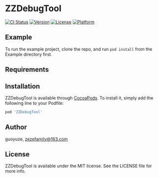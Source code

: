 # ZZDebugTool

[![CI Status](https://img.shields.io/travis/guoyuze/ZZDebugTool.svg?style=flat)](https://travis-ci.org/guoyuze/ZZDebugTool)
[![Version](https://img.shields.io/cocoapods/v/ZZDebugTool.svg?style=flat)](https://cocoapods.org/pods/ZZDebugTool)
[![License](https://img.shields.io/cocoapods/l/ZZDebugTool.svg?style=flat)](https://cocoapods.org/pods/ZZDebugTool)
[![Platform](https://img.shields.io/cocoapods/p/ZZDebugTool.svg?style=flat)](https://cocoapods.org/pods/ZZDebugTool)

## Example

To run the example project, clone the repo, and run `pod install` from the Example directory first.

## Requirements

## Installation

ZZDebugTool is available through [CocoaPods](https://cocoapods.org). To install
it, simply add the following line to your Podfile:

```ruby
pod 'ZZDebugTool'
```

## Author

guoyuze, zezefamily@163.com

## License

ZZDebugTool is available under the MIT license. See the LICENSE file for more info.
